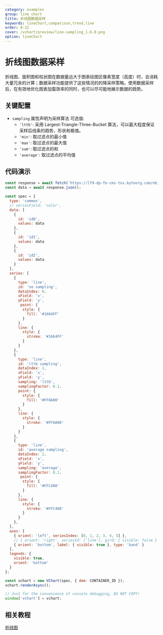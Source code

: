 ```yaml
---
category: examples
group: line chart
title: 折线图数据采样
keywords: lineChart,comparison,trend,line
order: 0-12
cover: /vchart/preview/line-sampling_1.6.0.png
option: lineChart
---
```


# 折线图数据采样
折线图、面积图和柱状图在数据量远大于图表绘图区像素宽度（高度）时，会消耗大量冗余的计算；数据采样功能提供了这些情况的的降采样策略。使用数据采样后，在有效地优化图表加载效率的同时，也可以尽可能地展示数据的趋势。


## 关键配置

- `sampling` 属性声明为采样算法
可选值:
  - `'lttb'`: 采用 Largest-Triangle-Three-Bucket 算法，可以最大程度保证采样后线条的趋势，形状和极值。
  - `'min'`: 取过滤点的最小值
  - `'max'`: 取过滤点的最大值
  - `'sum'`: 取过滤点的和
  - `'average'`: 取过滤点的平均值

## 代码演示
```javascript livedemo
const response = await fetch('https://lf9-dp-fe-cms-tos.byteorg.com/obj/bit-cloud/overlap-data.json');
const data = await response.json();

const spec = {
  type: 'common',
  // seriesField: 'color',
  data: [
    {
      id: 'id0',
      values: data
    },
    {
      id: 'id1',
      values: data
    },
    {
      id: 'id2',
      values: data
    }
  ],
  series: [
    {
      type: 'line',
      id: 'no sampling',
      dataIndex: 0,
      xField: 'x',
      yField: 'y',
       point: {
        style: {
          fill: '#1664FF'
        }
      },
      line: {
        style: {
          stroke: '#1664FF'
        }
      }
    },
    {
      type: 'line',
      id: 'lttb sampling',
      dataIndex: 1,
      xField: 'x',
      yField: 'y',
      sampling: 'lttb',
      samplingFactor: 0.1,
      point: {
        style: {
          fill: '#FF8A00'
        }
      },
      line: {
        style: {
          stroke: '#FF8A00'
        }
      }
    },
    {
      type: 'line',
      id: 'average sampling',
      dataIndex: 2,
      xField: 'x',
      yField: 'y',
      sampling: 'average',
      samplingFactor: 0.1,
       point: {
        style: {
          fill: '#FFC400'
        }
      },
      line: {
        style: {
          stroke: '#FFC400'
        }
      }
    },
  ],
  axes: [
    { orient: 'left', seriesIndex: [0, 1, 2, 3, 4, 5] },
    // { orient: 'right', seriesId: ['line'], gird: { visible: false } },
    { orient: 'bottom', label: { visible: true }, type: 'band' }
  ],
  legends: {
    visible: true,
    orient: 'bottom'
  }
};

const vchart = new VChart(spec, { dom: CONTAINER_ID });
vchart.renderAsync();

// Just for the convenience of console debugging, DO NOT COPY!
window['vchart'] = vchart;

```


## 相关教程

[折线图](link)